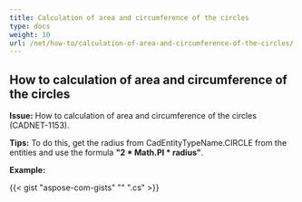 ```yaml
---
title: Calculation of area and circumference of the circles
type: docs
weight: 10
url: /net/how-to/сalculation-of-area-and-circumference-of-the-circles/
---
```


## **How to сalculation of area and circumference of the circles**

**Issue:** How to сalculation of area and circumference of the circles (CADNET-1153).

**Tips:** To do this, get the radius from CadEntityTypeName.CIRCLE from the entities and use the formula **"2 * Math.PI * radius"**.

**Example:**

{{< gist "aspose-com-gists" "" ".cs" >}}